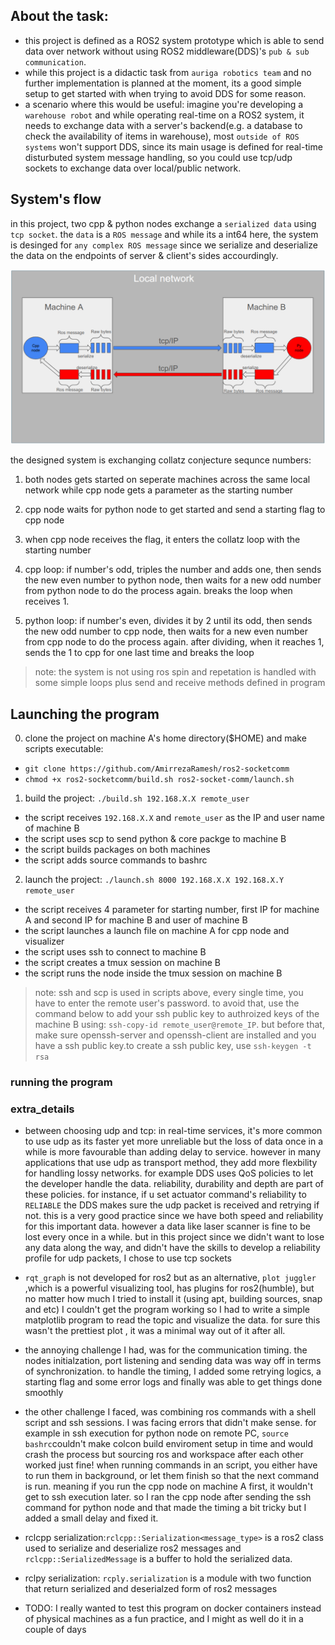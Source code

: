 ## About the task:
- this project is defined as a ROS2 system prototype which is able to send data over network without using ROS2 middleware(DDS)'s `pub & sub communication`. 
- while this project is a didactic task from `auriga robotics team` and no further implementation is planned at the moment, its a good simple setup to get started with when trying to avoid DDS for some reason.
- a scenario where this would be useful: imagine you're developing a `warehouse robot` and while operating real-time on a ROS2 system, it needs to exchange data with a server's backend(e.g. a database to check the availability of items in warehouse), most `outside of ROS systems` won't support DDS, since its main usage is defined for real-time disturbuted system message handling, so you could use tcp/udp sockets to exchange data over local/public network.

## System's flow
in this project, two cpp & python nodes exchange a `serialized data` using `tcp socket`. the `data` is a `ROS message` and while its a int64 here, the system is desinged for `any complex ROS message` since we serialize and deserialize the data on the endpoints of server & client's sides accourdingly.

![system architecture](docs/pic.png)

the designed system is exchanging collatz conjecture sequnce numbers:

1. both nodes gets started on seperate machines across the same local network while cpp node gets a parameter as the starting number

2. cpp node waits for python node to get started and send a starting flag to cpp node

3. when cpp node receives the flag, it enters the collatz loop with the starting number

4. cpp loop: if number's odd, triples the number and adds one, then sends the new even number to python node, then waits for a new odd number from python node to do the process again. breaks the loop when receives 1.

5. python loop: if number's even, divides it by 2 until its odd, then sends the new odd number to cpp node, then waits for a new even number from cpp node to do the process again. after dividing, when it reaches 1, sends the 1 to cpp for one last time and breaks the loop

> note: the system is not using ros spin and repetation is handled with some simple loops plus send and receive methods defined in program

## Launching the program

0. clone the project on machine A's home directory($HOME) and make scripts executable:
- ```git clone https://github.com/AmirrezaRamesh/ros2-socketcomm```
- ```chmod +x ros2-socketcomm/build.sh ros2-socket-comm/launch.sh```

1. build the project: ```./build.sh 192.168.X.X remote_user```
- the script receives `192.168.X.X` and `remote_user` as the IP and user name of machine B
- the script uses scp to send python & core packge to machine B
- the script builds packages on both machines
- the script adds source commands to bashrc 


2. launch the project: ```./launch.sh 8000 192.168.X.X 192.168.X.Y remote_user```
- the script receives 4 parameter for starting number, first IP for machine A and second IP for machine B and user of machine B
- the script launches a launch file on machine A for cpp node and visualizer
- the script uses ssh to connect to machine B
- the script creates a tmux session on machine B 
- the script runs the node inside the tmux session on machine B

> note: ssh and scp is used in scripts above, every single time, you have to enter the remote user's password. to avoid that, use the command below to add your ssh public key to authroized keys of the machine B using: `ssh-copy-id remote_user@remote_IP`. but before that, make sure openssh-server and openssh-client are installed and you have a ssh public key.to create a ssh public key, use `ssh-keygen -t rsa`

### running the program

### extra_details

- between choosing udp and tcp: in real-time services, it's more common to use udp as its faster yet more unreliable but the loss of data once in a while is more favourable than adding delay to service. however in many applications that use udp as transport method, they add more flexbility for handling lossy networks. for example DDS uses QoS policies to let the developer handle the data. reliability, durability and depth are part of these policies. for instance, if u set actuator command's reliability to `RELIABLE` the DDS makes sure the udp packet is received and retrying if not. this is a very good practice since we have both speed and reliability for this important data. however a data like laser scanner is fine to be lost every once in a while. but in this project since we didn't want to lose any data along the way, and didn't have the skills to develop a reliability profile for udp packets, I chose to use tcp sockets

- `rqt_graph` is not developed for ros2 but as an alternative, `plot juggler` ,which is a powerful visualizing tool, has plugins for ros2(humble), but no matter how much I tried to install it (using apt, building sources, snap and etc) I couldn't get the program working so I had to write a simple matplotlib program to read the topic and visualize the data. for sure this wasn't the prettiest plot , it was a minimal way out of it after all.

- the annoying challenge I had, was for the communication timing. the nodes initialzation, port listening and sending data was way off in terms of synchronization. to handle the timing, I added some retrying logics, a starting flag and some error logs and finally was able to get things done smoothly

- the other challenge I faced, was combining ros commands with a shell script and ssh sessions. I was facing errors that didn't make sense. for example in ssh execution for python node on remote PC, `source bashrc`couldn't make colcon build enviroment setup in time and would crash the process but sourcing ros and workspace after each other worked just fine! when running commands in an script, you either have to run them in background, or let them finish so that the next command is run. meaning if you run the cpp node on machine A first, it wouldn't get to ssh execution later. so I ran the cpp node after sending the ssh command for python node and that made the timing a bit tricky but I added a small delay and fixed it.

- rclcpp serialization:`rclcpp::Serialization<message_type>` is a ros2 class used to serialize and deserialize ros2 messages and  `rclcpp::SerializedMessage` is a buffer to hold the serialized data.

- rclpy serialization: `rcply.serialization` is a module with two function that return serialized and deserialzed form of ros2 messages

- TODO: I really wanted to test this program on docker containers instead of physical machines as a fun practice, and I might as well do it in a couple of days 
